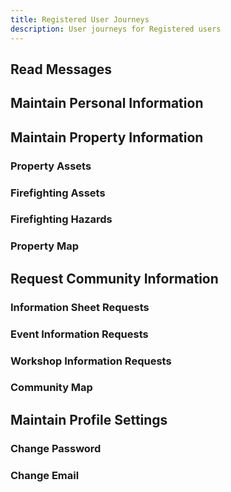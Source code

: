 ```yaml
---
title: Registered User Journeys
description: User journeys for Registered users
---
```


## Read Messages

## Maintain Personal Information

## Maintain Property Information

### Property Assets

### Firefighting Assets

### Firefighting Hazards

### Property Map

## Request Community Information

### Information Sheet Requests

### Event Information Requests

### Workshop Information Requests

### Community Map

## Maintain Profile Settings

### Change Password

### Change Email
